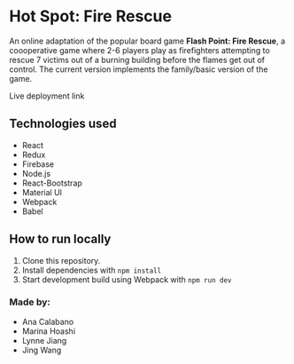 # Hot Spot: Fire Rescue

An online adaptation of the popular board game **Flash Point: Fire Rescue**, a coooperative game where 2-6 players play as firefighters attempting to rescue 7 victims out of a burning building before the flames get out of control. The current version implements the family/basic version of the game.

Live deployment link

## Technologies used

- React
- Redux
- Firebase
- Node.js
- React-Bootstrap
- Material UI
- Webpack
- Babel

## How to run locally
1) Clone this repository.
2) Install dependencies with `npm install`
3) Start development build using Webpack with `npm run dev`

### Made by:
- Ana Calabano
- Marina Hoashi
- Lynne Jiang
- Jing Wang
